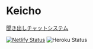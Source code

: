# Keicho

[聞き出しチャットシステム](https://scrapbox.io/nishio/%E8%81%9E%E3%81%8D%E5%87%BA%E3%81%97%E3%83%81%E3%83%A3%E3%83%83%E3%83%88%E3%82%B7%E3%82%B9%E3%83%86%E3%83%A0)

[![Netlify Status](https://api.netlify.com/api/v1/badges/92ed0b74-a97c-4886-9924-f8cbf6c2529a/deploy-status)](https://app.netlify.com/sites/keicho/deploys)
![Heroku Status](https://heroku-badge.herokuapp.com/?app=keicho)
